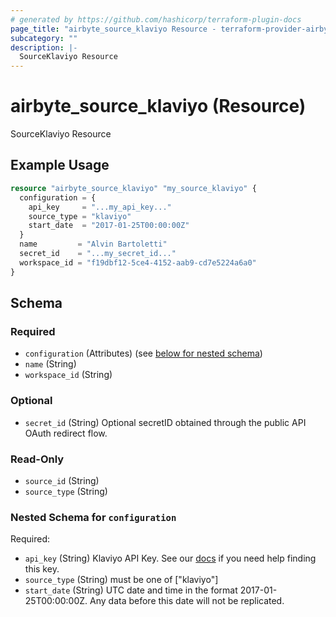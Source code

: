 ```yaml
---
# generated by https://github.com/hashicorp/terraform-plugin-docs
page_title: "airbyte_source_klaviyo Resource - terraform-provider-airbyte"
subcategory: ""
description: |-
  SourceKlaviyo Resource
---
```


# airbyte_source_klaviyo (Resource)

SourceKlaviyo Resource

## Example Usage

```terraform
resource "airbyte_source_klaviyo" "my_source_klaviyo" {
  configuration = {
    api_key     = "...my_api_key..."
    source_type = "klaviyo"
    start_date  = "2017-01-25T00:00:00Z"
  }
  name         = "Alvin Bartoletti"
  secret_id    = "...my_secret_id..."
  workspace_id = "f19dbf12-5ce4-4152-aab9-cd7e5224a6a0"
}
```

<!-- schema generated by tfplugindocs -->
## Schema

### Required

- `configuration` (Attributes) (see [below for nested schema](#nestedatt--configuration))
- `name` (String)
- `workspace_id` (String)

### Optional

- `secret_id` (String) Optional secretID obtained through the public API OAuth redirect flow.

### Read-Only

- `source_id` (String)
- `source_type` (String)

<a id="nestedatt--configuration"></a>
### Nested Schema for `configuration`

Required:

- `api_key` (String) Klaviyo API Key. See our <a href="https://docs.airbyte.com/integrations/sources/klaviyo">docs</a> if you need help finding this key.
- `source_type` (String) must be one of ["klaviyo"]
- `start_date` (String) UTC date and time in the format 2017-01-25T00:00:00Z. Any data before this date will not be replicated.



